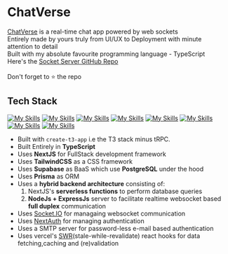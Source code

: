 # ChatVerse

[ChatVerse](https://chat-verse-omega.vercel.app/) is a real-time chat app powered by web sockets<br>
Entirely made by yours truly from UI/UX to Deployment with minute attention to detail<br>
Built with my absolute favourite programming language - TypeScript<br>
Here's the [Socket Server GitHub Repo](https://github.com/Manthan-Kuber/ChatVerseSocketServer)<br>  
Don't forget to ⭐ the repo 

## Tech Stack

[![My Skills](https://skillicons.dev/icons?i=ts)](https://www.typescriptlang.org/)
[![My Skills](https://skillicons.dev/icons?i=next)](https://nextjs.org/)
[![My Skills](https://skillicons.dev/icons?i=tailwind)](https://tailwindcss.com/)
[![My Skills](https://skillicons.dev/icons?i=nodejs)](https://nodejs.org)
[![My Skills](https://skillicons.dev/icons?i=express)](https://expressjs.com)
[![My Skills](https://skillicons.dev/icons?i=supabase)](https://supabase.com/)
[![My Skills](https://skillicons.dev/icons?i=prisma)](https://www.prisma.io/)
[![My Skills](https://skillicons.dev/icons?i=vercel)](https://vercel.com/)

- Built with `create-t3-app` i.e the T3 stack minus tRPC. 
- Built Entirely in **TypeScript**
- Uses **NextJS** for FullStack development framework
- Uses **TailwindCSS** as a CSS framework 
- Uses **Supabase** as BaaS which use **PostgreSQL** under the hood
- Uses **Prisma** as ORM
- Uses a **hybrid backend architecture** consisting of:
    1. NextJS's **serverless functions** to perform database queries
    2. **NodeJs + ExpressJs** server to facilitate realtime websocket based **full duplex** communication
- Uses [Socket.IO](https://socket.io/) for managaing websocket communication
- Uses [NextAuth](https://next-auth.js.org/) for managing authentication
- Uses a SMTP server for password-less e-mail based authentication
- Uses vercel's [SWR](https://swr.vercel.app/)(stale-while-revalidate) react hooks for data fetching,caching and (re)validation

